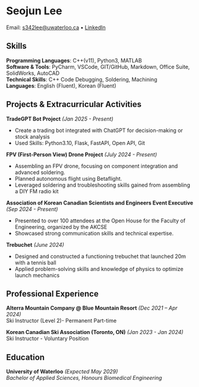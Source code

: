 # Seojun Lee
Email: s342lee@uwaterloo.ca • [LinkedIn](https://www.linkedin.com/in/seojun-lee-34399a341/)

## Skills
**Programming Languages**: C++(v11), Python3, MATLAB  
**Software & Tools**: PyCharm, VSCode, GIT/GitHub, Markdown, Office Suite, SolidWorks, AutoCAD  
**Technical Skills**: C++ Code Debugging, Soldering, Machining  
**Languages**: English (Fluent), Korean (Fluent)

## Projects & Extracurricular Activities
**TradeGPT Bot Project** *(Jan 2025 - Present)* 
- Create a trading bot integrated with ChatGPT for decision-making or stock analysis
- Used Skills: Python3.10, Flask, FastAPI, Open API, Git

**FPV (First-Person View) Drone Project** *(July 2024 - Present)* 
- Assembling an FPV drone, focusing on component integration and advanced soldering.
- Planned autonomous flight using Betaflight.
- Leveraged soldering and troubleshooting skills gained from assembling a DIY FM radio kit 

**Association of Korean Canadian Scientists and Engineers Event Executive** *(Sep 2024 - Present)* 
- Presented to over 100 attendees at the Open House for the Faculty of Engineering, organized by the AKCSE 
- Showcased strong communication skills and technical expertise.

  
**Trebuchet** *(June 2024)*
- Designed and constructed a functioning trebuchet that launched 20m with a tennis ball
- Applied problem-solving skills and knowledge of physics to optimize launch mechanics

## Professional Experience
**Alterra Mountain Company @ Blue Mountain Resort** *(Dec 2021 – Apr 2024)*  
Ski Instructor (Level 2)- Permanent Part-time
  
**Korean Canadian Ski Association (Toronto, ON)** *(Jan 2023 - Jan 2024)*  
Ski Instructor - Voluntary Position
## Education
**University of Waterloo** *(Expected May 2029)*  
*Bachelor of Applied Sciences, Honours Biomedical Engineering*
